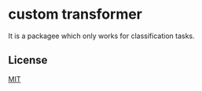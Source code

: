 # custom transformer
It is a packagee which only works for classification tasks.


## License
[MIT](https://choosealicense.com/licenses/mit/)